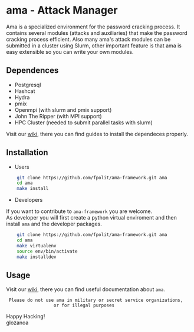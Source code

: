 # ama - Attack Manager

Ama is a specialized environment for the password cracking process. It contains several modules (attacks and auxiliaries) that make the password cracking process efficient.
Also many ama's attack modules can be submitted in a cluster using Slurm, other important feature is that ama is easy extensible so you can write your own modules. 


## Dependences
* Postgresql
* Hashcat
* Hydra
* pmix
* Openmpi (with slurm and pmix support)
* John The Ripper (with MPI support)
* HPC Cluster (needed to submit parallel tasks with slurm)

Visit our [wiki](https://github.com/fpolit/ama-framework/wiki), there you can find guides to install the dependeces properly.


## Installation

* Users

```bash
    git clone https://github.com/fpolit/ama-framework.git ama
    cd ama
    make install
```

* Developers

If you want to contribute to `ama-framework` you are welcome.   
As developer you will first create a python virtual enviroment 
and then install `ama` and the developer packages.
```bash
	git clone https://github.com/fpolit/ama-framework.git ama
	cd ama
	make virtualenv
	source env/bin/activate
	make installdev
```

## Usage
Visit our [wiki](https://github.com/fpolit/ama-framework/wiki), there you can find useful documentation about `ama`.  

     Please do not use ama in military or secret service organizations,
                      or for illegal purposes

Happy Hacking!  
      glozanoa
